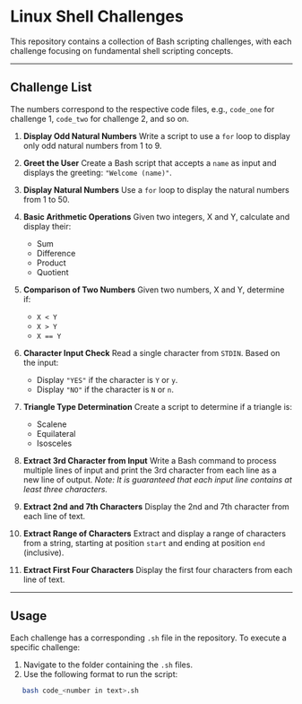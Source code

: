# Linux Shell Challenges

This repository contains a collection of Bash scripting challenges, with each challenge focusing on fundamental shell scripting concepts.

---

## Challenge List
The numbers correspond to the respective code files, e.g., `code_one` for challenge 1, `code_two` for challenge 2, and so on.

1. **Display Odd Natural Numbers**
   Write a script to use a `for` loop to display only odd natural numbers from 1 to 9.

2. **Greet the User**
   Create a Bash script that accepts a `name` as input and displays the greeting:
   `"Welcome (name)"`.

3. **Display Natural Numbers**
   Use a `for` loop to display the natural numbers from 1 to 50.

4. **Basic Arithmetic Operations**
   Given two integers, X and Y, calculate and display their:
   - Sum
   - Difference
   - Product
   - Quotient

5. **Comparison of Two Numbers**
   Given two numbers, X and Y, determine if:
   - `X < Y`
   - `X > Y`
   - `X == Y`

6. **Character Input Check**
   Read a single character from `STDIN`. Based on the input:
   - Display `"YES"` if the character is `Y` or `y`.
   - Display `"NO"` if the character is `N` or `n`.

7. **Triangle Type Determination**
   Create a script to determine if a triangle is:
   - Scalene
   - Equilateral
   - Isosceles

8. **Extract 3rd Character from Input**
   Write a Bash command to process multiple lines of input and print the 3rd character from each line as a new line of output.
   _Note: It is guaranteed that each input line contains at least three characters._

9. **Extract 2nd and 7th Characters**
   Display the 2nd and 7th character from each line of text.

10. **Extract Range of Characters**
    Extract and display a range of characters from a string, starting at position `start` and ending at position `end` (inclusive).

11. **Extract First Four Characters**
    Display the first four characters from each line of text.

---

## Usage
Each challenge has a corresponding `.sh` file in the repository. To execute a specific challenge:

1. Navigate to the folder containing the `.sh` files.
2. Use the following format to run the script:

```bash
   bash code_<number in text>.sh
```
